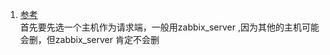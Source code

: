 1. [参考](https://blog.csdn.net/saga_gallon/article/details/83383269)       
  首先要先选一个主机作为请求端，一般用zabbix_server ,因为其他的主机可能会删，但zabbix_server 肯定不会删
